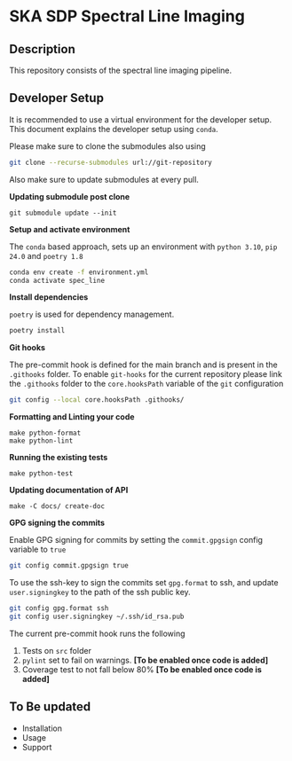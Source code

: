 # SKA SDP Spectral Line Imaging

## Description

This repository consists of the spectral line imaging pipeline.

## Developer Setup

It is recommended to use a virtual environment for the developer setup. This document explains the developer setup using `conda`.

Please make sure to clone the submodules also using

```bash
git clone --recurse-submodules url://git-repository
```

Also make sure to update submodules at every pull.

**Updating submodule post clone**

```
git submodule update --init
```

**Setup and activate environment**

The `conda` based approach, sets up an environment with `python 3.10`, `pip 24.0` and `poetry 1.8`

```bash
conda env create -f environment.yml
conda activate spec_line
```

**Install dependencies**

`poetry` is used for dependency management.

```bash
poetry install
```

**Git hooks**

The pre-commit hook is defined for the main branch and is present in the `.githooks` folder. To enable `git-hooks` for the current repository please link the `.githooks` folder to the `core.hooksPath` variable of the `git` configuration

```bash
git config --local core.hooksPath .githooks/
```

**Formatting and Linting your code**

```
make python-format
make python-lint
```

**Running the existing tests**

```
make python-test
```

**Updating documentation of API**

```
make -C docs/ create-doc
```

**GPG signing the commits**

Enable GPG signing for commits by setting the `commit.gpgsign` config variable to `true`

```bash
git config commit.gpgsign true
```

To use the ssh-key to sign the commits set `gpg.format` to ssh, and update `user.signingkey` to the path of the ssh public key.

```bash
git config gpg.format ssh
git config user.signingkey ~/.ssh/id_rsa.pub
```

The current pre-commit hook runs the following

1. Tests on `src` folder
2. `pylint` set to fail on warnings. **[To be enabled once code is added]**
3. Coverage test to not fall below 80%  **[To be enabled once code is added]**

## To Be updated

- Installation
- Usage
- Support
